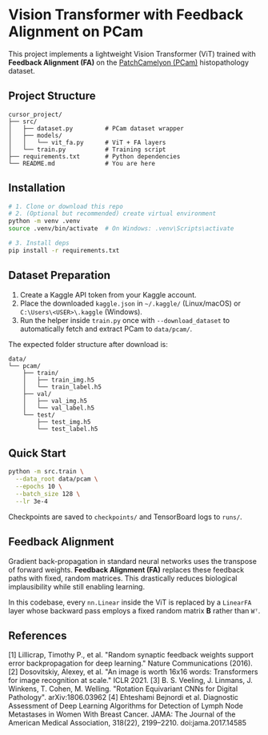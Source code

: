 # Vision Transformer with Feedback Alignment on PCam

This project implements a lightweight Vision Transformer (ViT) trained with **Feedback Alignment (FA)** on the [PatchCamelyon (PCam)](https://www.kaggle.com/c/histopathologic-cancer-detection) histopathology dataset.

## Project Structure

```
cursor_project/
├── src/
│   ├── dataset.py         # PCam dataset wrapper
│   ├── models/
│   │   └── vit_fa.py      # ViT + FA layers
│   └── train.py           # Training script
├── requirements.txt       # Python dependencies
└── README.md              # You are here
```

## Installation

```bash
# 1. Clone or download this repo
# 2. (Optional but recommended) create virtual environment
python -m venv .venv
source .venv/bin/activate  # On Windows: .venv\Scripts\activate

# 3. Install deps
pip install -r requirements.txt
```

## Dataset Preparation

1. Create a Kaggle API token from your Kaggle account.
2. Place the downloaded `kaggle.json` in `~/.kaggle/` (Linux/macOS) or `C:\Users\<USER>\.kaggle` (Windows).
3. Run the helper inside `train.py` once with `--download_dataset` to automatically fetch and extract PCam to `data/pcam/`.

The expected folder structure after download is:

```
data/
└── pcam/
    ├── train/
    │   ├── train_img.h5
    │   └── train_label.h5
    ├── val/
    │   ├── val_img.h5
    │   └── val_label.h5
    └── test/
        ├── test_img.h5
        └── test_label.h5
```

## Quick Start

```bash
python -m src.train \
  --data_root data/pcam \
  --epochs 10 \
  --batch_size 128 \
  --lr 3e-4
```

Checkpoints are saved to `checkpoints/` and TensorBoard logs to `runs/`.

## Feedback Alignment

Gradient back-propagation in standard neural networks uses the transpose of forward weights. **Feedback Alignment (FA)** replaces these feedback paths with fixed, random matrices. This drastically reduces biological implausibility while still enabling learning.

In this codebase, every `nn.Linear` inside the ViT is replaced by a `LinearFA` layer whose backward pass employs a fixed random matrix **B** rather than `Wᵀ`.

## References

[1] Lillicrap, Timothy P., et al. "Random synaptic feedback weights support error backpropagation for deep learning." Nature Communications (2016).
[2] Dosovitskiy, Alexey, et al. "An image is worth 16x16 words: Transformers for image recognition at scale." ICLR 2021. 
[3] B. S. Veeling, J. Linmans, J. Winkens, T. Cohen, M. Welling. "Rotation Equivariant CNNs for Digital Pathology". arXiv:1806.03962
[4] Ehteshami Bejnordi et al. Diagnostic Assessment of Deep Learning Algorithms for Detection of Lymph Node Metastases in Women With Breast Cancer. JAMA: The Journal of the American Medical Association, 318(22), 2199–2210. doi:jama.2017.14585